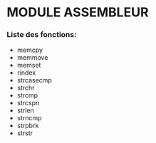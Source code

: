 # MODULE ASSEMBLEUR

### Liste des fonctions:
 
*    memcpy
*    memmove
*    memset
*    rindex
*    strcasecmp
*    strchr
*    strcmp
*    strcspn
*    strlen
*    strncmp
*    strpbrk
*    strstr
